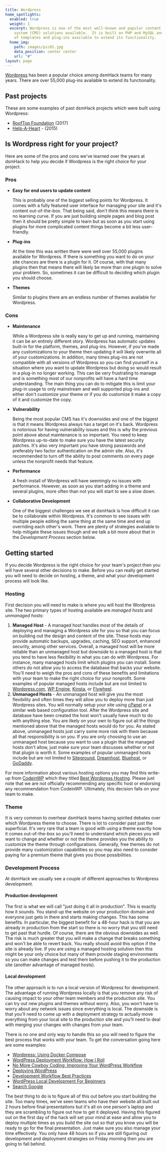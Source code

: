```yaml
---
title: Wordpress
home_spotlights:
  enabled: true
  weight: 1
  excerpt: Wordpress is one of the most well-known and popular content management
    system (CMS) solutions available.  It is built on PHP and MySQL and has thousands
    of templates and plug-ins available to extend its functionality.
  home_img:
    path: images/pic01.jpg
    data_position: center center
    url: "#"
layout: page
---
```


[Wordpress](https://wordpress.org/) has been a popular choice among dsmHack teams for many years. There are over 55,000
plug-ins available to extend its functionality.

## Past projects

These are some examples of past dsmHack projects which were built using Wordpress:

* [RoofTop Foundation](http://rooftopfoundation.org/) (2017)
* [Help-A-Heart](https://help-a-heart.org/) - (2015)

## Is Wordpress right for your project?

Here are some of the pros and cons we've learned over the years at dsmHack to help you decide if Wordpress is the right
choice for your project.

### Pros

* **Easy for end users to update content**

  This is probably one of the biggest selling points for Wordpress.  It comes with a fully featured user interface for
  managing your site and it's content out-of-the-box.  That being said, don't think this means there is no learning
  curve.  If you are just building simple pages and blog post then it should be pretty simple to learn but as soon as
  you start using plugins for more complicated content things become a bit less user-friendly.

* **Plug-ins**

  At the time this was written there were well over 55,000 plugins available for Wordpress.  If there is something you
  want to do on your site chances are there is a plugin for it.  Of course, with that many plugins then that means there
  will likely be more than one plugin to solve your problem.  So, sometimes it can be difficult to deciding which plugin
  you should choose.

* **Themes**

  Similar to plugins there are an endless number of themes available for Wordpress.

### Cons

* **Maintenance**

  While a Wordpress site is really easy to get up and running, maintaining it can be an entirely different story.
  Wordpress has automatic updates built-in for the platform, themes, and plug-ins.  However, if you've made any
  customizations to your theme then updating it will likely overwrite all of your customizations.  In addition, many
  times plug-ins are not compatible with all versions of Wordpress so you can find yourself in a situation where you
  want to update Wordpress but doing so would result in a plug-in no longer working.  This can be very frustrating to
  manage and is something most of our nonprofits will have a hard time understanding.  The main thing you can do to
  mitigate this is limit your plug-in usage to only mainstream and well supported plug-ins and either don't customize
  your theme or if you do customize it make a copy of it and customize the copy.

* **Vulnerability**

  Being the most popular CMS has it's downsides and one of the biggest is that it means Wordpress always has a target on
  it's back.  Wordpress is notorious for having vulnerability issues and this is why the previous point above about
  maintenance is so important.  You need to keep Wordpress up-to-date to make sure you have the latest security patches.
  It's also very important you have strong passwords and preferably two factor authentication on the admin site.  Also,
  it's recommended to turn off the ability to post comments on every page unless the nonprofit needs that feature.

* **Performance**

  A fresh install of Wordpress will have seemingly no issues with performance. However, as soon as you start adding in a
  theme and several plugins, more often than not you will start to see a slow down.

* **Collaborative Development**

  One of the biggest challenges we see at dsmHack is how difficult it can be to collaborate within Wordpress. It's
  common to see issues with multiple people editing the same thing at the same time and end up overriding each other's
  work.  There are plenty of strategies available to help mitigate these issues though and we talk a bit more about that
  in the *Development Process* section below.

## Getting started

If you decide Wordpress is the right choice for your team's project then you will have several other decisions to make.
Before you can really get started you will need to decide on hosting, a theme, and what your development process will
look like.

### Hosting

First decision you will need to make is where you will host the Wordpress site.  The two primary types of hosting
available are *managed hosts* and *unmanaged hosts*:

1. **Managed Host** - A managed host handles most of the details of deploying and managing a Wordpress site for you so
   that you can focus on building out the design and content of the site.  These hosts may provide automatic backups,
   upgrades, caching, SEO support, enhanced security, among other services.  Overall, a managed host will be more
   reliable than an unmanaged host but downside to a managed host is that you tend to have less flexibility in what you
   can do with Wordpress.  For instance, many managed hosts limit which plugins you can install. Some others do not
   allow you to access the database that backs your website.  You'll need to weigh the pros and cons of these benefits
   and limitations with your team to make the right choice for your nonprofit.  Some examples of popular managed hosts
   include but are not limited to [Wordpress.com](https://wordpress.com), [WP Engine](https://wpengine.com/),
   [Kinsta](https://kinsta.com/), or [Flywheel](https://getflywheel.com/).
2. **Unmanaged Hosts** - An unmanaged host will give you the most flexibility and often times they will allow you to
   deploy more than just Wordpress sites. You will normally setup your site using
   [cPanel](https://hostingfacts.com/beginners-guide-to-cpanel/) or a similar web based configuration tool. After the
   Wordpress site and database have been created the host won't usually have much to do with anything else.  You are
   likely on your own to figure out all the things mentioned above that the managed hosts would do for you.  As stated
   above, unmanaged hosts just carry some more risk with them because all that responsibility is on you. If you are only
   choosing to use an unmanaged host because you want to use a plugin that the managed hosts don't allow, just make sure
   your team discusses whether or not that plugin is worth it.  Some examples of popular unmanaged hosts include but are
   not limited to [Siteground](https://www.siteground.com/), [Dreamhost](https://www.dreamhost.com/),
   [Bluehost](https://www.bluehost.com), or [GoDaddy](https://godaddy.com).

For more information about various hosting options you may find this write-up from [CodeinWP](https://codeinwp.com)
which they titled [Best Wordpress Hosting](https://www.codeinwp.com/blog/best-wordpress-hosting/). Please just note that
we are not officially recommending any specific host or endorsing any recommendation from CodeinWP. Ultimately, this
decision falls on your team to make.

### Theme

It is very common to overhear dsmHack teams having spirited debates over which Wordpress theme to choose. There is lot
to consider past just the superficial.  It's very rare that a team is good with using a theme exactly how it comes
out-of-the-box so you'll need to understand which pieces you will want to change and whether or not the theme provides
you the ability to customize the theme through configurations. Generally, free themes do not provide many customization
capabilities so you may also need to consider paying for a premium theme that gives you those possibilities.

### Development Process

At dsmHack we usually see a couple of different approaches to Wordpress development.

#### Production development

The first is what we will call "just doing it all in production".  This is exactly how it sounds.  You stand-up the
website on your production domain and everyone just gets in there and starts making changes.  This has some benefits. In
particular, the biggest benefit for a 48-hour hack is that you are already in production from the start so there is no
worry that you still need to get past that hurdle. Of course, there are the obvious downsides as well. The risk is much
greater that you will make a change that breaks something and won't be able to revert back. You really should avoid this
option if the site is already live.  If you are using a managed hosting solution then this might be your only choice but
many of them provide staging environments so you can make changes and test them before pushing it to the production site
(another advantage of managed hosts).

#### Local development

The other approach is to run a local version of Wordpress for development.  The advantage of running Wordpress locally
is that you remove any risk of causing impact to your other team members and the production site.  You can try out new
plugins and themes without worry. Also, you won't have to worry about any network issues since everything is local. The
downside is that you'll need to come up with a deployment strategy to actually move everything from your local site to
the production site and you'll need to deal with merging your changes with changes from your team.

There is no one and only way to handle this so you will need to figure the best process that works with your team. To
get the conversation going here are some examples:

* [Wordpress: Using Docker
  Compose](https://fabianlee.org/2019/03/17/wordpress-cloning-your-wordpress-site-locally-using-docker-compose/)
* [WordPress Deployment Workflow: How I Roll](https://carriedils.com/wordpress-deployment-workflow/)
* [No More Cowboy Coding: Improving Your WordPress
  Workflow](https://premium.wpmudev.org/blog/improve-wordpress-development-workflow-local-server/)
* [Deploying WordPress](https://spinupwp.com/wordpress-deployment-workflow-preparing/)
* [Development Workflow Best Practices](https://wpengine.com/support/development-workflow-best-practices/)
* [WordPress Local Development For
  Beginners](https://www.smashingmagazine.com/2018/04/wordpress-local-development-beginners-setup-deployment/)
* [Search Google](https://www.google.com/search?q=wordpress+local+development+deployment)

The best thing to do is to figure all of this out before you start building the site.  Too many times, we've seen teams
who have their website all built out 2 hours before final presentations but it's all on one person's laptop and they are
scrambling to figure out how to get it deployed.  Having this figured out on the first day of the hack will set your
mind at ease and allow you to deploy multiple times as you build the site out so that you know you will be ready to go
for the final presentation.  Just make sure you also manage your time effectively.  You only have 48 hours so if you are
still figuring out development and deployment strategies on Friday morning then you are going to fall behind.
